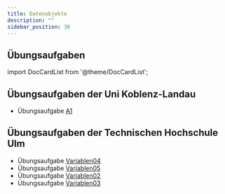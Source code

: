 ```yaml
---
title: Datenobjekte
description: ""
sidebar_position: 30
---
```


## Übungsaufgaben
import DocCardList from '@theme/DocCardList';

<DocCardList />

## Übungsaufgaben der Uni Koblenz-Landau
- Übungsaufgabe [A1](https://www.uni-koblenz-landau.de/de/koblenz/fb4/ist/rgebert/teaching/SS08/java-programming/programmieraufgaben.pdf/view)

## Übungsaufgaben der Technischen Hochschule Ulm
- Übungsaufgabe [Variablen04](https://studium.hs-ulm.de/de/org/I/vorkurse/Documents/java_aufgaben.pdf)
- Übungsaufgabe [Variablen05](https://studium.hs-ulm.de/de/org/I/vorkurse/Documents/java_aufgaben.pdf)
- Übungsaufgabe [Variablen02](https://studium.hs-ulm.de/de/org/I/vorkurse/Documents/java_aufgaben.pdf)
- Übungsaufgabe [Variablen03](https://studium.hs-ulm.de/de/org/I/vorkurse/Documents/java_aufgaben.pdf)

